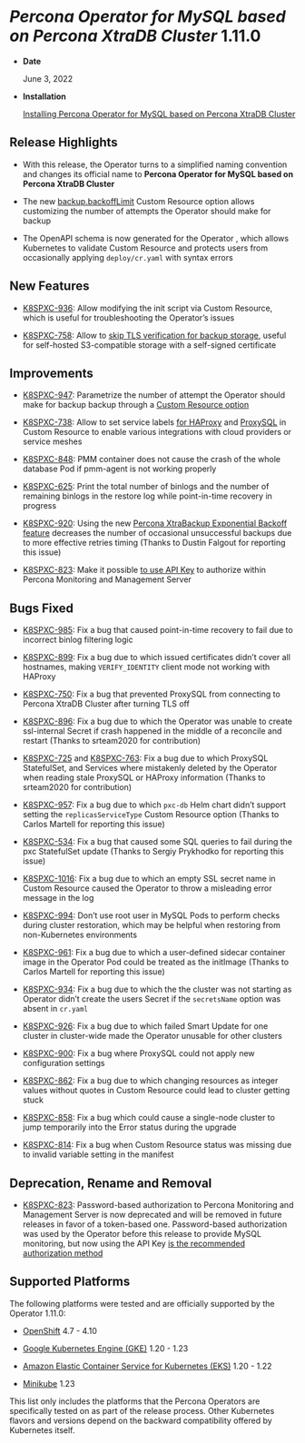 # *Percona Operator for MySQL based on Percona XtraDB Cluster* 1.11.0


* **Date**

    June 3, 2022



* **Installation**

    [Installing Percona Operator for MySQL based on Percona XtraDB Cluster](../System-Requirements.md#installation-guidelines)


## Release Highlights


* With this release, the Operator turns to a simplified naming convention and
changes its official name to **Percona Operator for MySQL based on Percona XtraDB Cluster**


* The new [backup.backoffLimit](../operator.md#backup-backofflimit) Custom Resource option allows customizing the number of attempts the Operator should make for backup


* The OpenAPI schema is now generated for the Operator
, which allows Kubernetes to validate
Custom Resource and protects users from occasionally applying
`deploy/cr.yaml` with syntax errors

## New Features


* [K8SPXC-936](https://jira.percona.com/browse/K8SPXC-936): Allow modifying the init script via Custom Resource,
which is useful for troubleshooting the Operator’s issues


* [K8SPXC-758](https://jira.percona.com/browse/K8SPXC-758): Allow to [skip TLS verification for backup storage](../operator.md#backup-storages-verifytls),
useful for self-hosted S3-compatible storage with a self-signed certificate

## Improvements


* [K8SPXC-947](https://jira.percona.com/browse/K8SPXC-947): Parametrize the number of attempt the Operator should
make for backup backup through a [Custom Resource option](../operator.md#backup-backofflimit)


* [K8SPXC-738](https://jira.percona.com/browse/K8SPXC-738): Allow to set service labels
[for HAProxy](../operator.md#haproxy-servicelabels) and [ProxySQL](../operator.md#proxysql-servicelabels)
in Custom Resource to enable various integrations with cloud providers or
service meshes


* [K8SPXC-848](https://jira.percona.com/browse/K8SPXC-848): PMM container does not cause the crash of the whole
database Pod if pmm-agent is not working properly


* [K8SPXC-625](https://jira.percona.com/browse/K8SPXC-625): Print the total number of binlogs and the number of
remaining binlogs in the restore log while point-in-time recovery in progress


* [K8SPXC-920](https://jira.percona.com/browse/K8SPXC-920): Using the new [Percona XtraBackup Exponential Backoff feature](https://docs.percona.com/percona-xtrabackup/8.0/xbcloud/xbcloud_exbackoff.html)
decreases the number of occasional unsuccessful backups due to more effective
retries timing (Thanks to Dustin Falgout for reporting this issue)


* [K8SPXC-823](https://jira.percona.com/browse/K8SPXC-823): Make it possible
[to use API Key](../monitoring.md#operator-monitoring-client-token) to authorize within
Percona Monitoring and Management Server

## Bugs Fixed


* [K8SPXC-985](https://jira.percona.com/browse/K8SPXC-985): Fix a bug that caused point-in-time recovery to fail
due to incorrect binlog filtering logic


* [K8SPXC-899](https://jira.percona.com/browse/K8SPXC-899): Fix a bug due to which issued certificates didn’t
cover all hostnames, making `VERIFY_IDENTITY` client mode not working with
HAProxy


* [K8SPXC-750](https://jira.percona.com/browse/K8SPXC-750): Fix a bug that prevented ProxySQL from connecting to
Percona XtraDB Cluster after turning TLS off


* [K8SPXC-896](https://jira.percona.com/browse/K8SPXC-896): Fix a bug due to which the Operator was unable to
create ssl-internal Secret if crash happened in the middle of a reconcile and
restart (Thanks to srteam2020 for contribution)


* [K8SPXC-725](https://jira.percona.com/browse/K8SPXC-725) and [K8SPXC-763](https://jira.percona.com/browse/K8SPXC-763): Fix a bug due to which
ProxySQL StatefulSet,  and Services where
mistakenly deleted by the Operator when reading stale ProxySQL or HAProxy
information (Thanks to srteam2020 for contribution)


* [K8SPXC-957](https://jira.percona.com/browse/K8SPXC-957): Fix a bug due to which `pxc-db` Helm chart didn’t
support setting the `replicasServiceType` Custom Resource option (Thanks to
Carlos Martell for reporting this issue)


* [K8SPXC-534](https://jira.percona.com/browse/K8SPXC-534): Fix a bug that caused some SQL queries to fail during
the pxc StatefulSet update (Thanks to Sergiy Prykhodko for reporting this issue)


* [K8SPXC-1016](https://jira.percona.com/browse/K8SPXC-1016): Fix a bug due to which an empty SSL secret name in
Custom Resource caused the Operator to throw a misleading error message in
the log


* [K8SPXC-994](https://jira.percona.com/browse/K8SPXC-994): Don’t use root user in MySQL Pods to perform checks
during cluster restoration, which may be helpful when restoring from
non-Kubernetes environments


* [K8SPXC-961](https://jira.percona.com/browse/K8SPXC-961): Fix a bug due to which a user-defined sidecar container
image in the Operator Pod could be treated as the initImage (Thanks to Carlos
Martell for reporting this issue)


* [K8SPXC-934](https://jira.percona.com/browse/K8SPXC-934): Fix a bug due to which the the cluster was not starting
as Operator didn’t create the users Secret if the `secretsName` option was
absent in `cr.yaml`


* [K8SPXC-926](https://jira.percona.com/browse/K8SPXC-926): Fix a bug due to which failed Smart Update for one cluster in cluster-wide made the Operator unusable for other clusters


* [K8SPXC-900](https://jira.percona.com/browse/K8SPXC-900): Fix a bug where ProxySQL could not apply new
configuration settings


* [K8SPXC-862](https://jira.percona.com/browse/K8SPXC-862): Fix a bug due to which changing resources as integer
values without quotes in Custom Resource could lead to cluster getting stuck


* [K8SPXC-858](https://jira.percona.com/browse/K8SPXC-858): Fix a bug which could cause a single-node cluster to
jump temporarily into the Error status during the upgrade


* [K8SPXC-814](https://jira.percona.com/browse/K8SPXC-814): Fix a bug when Custom Resource status was missing due
to invalid variable setting in the manifest

## Deprecation, Rename and Removal


* [K8SPXC-823](https://jira.percona.com/browse/K8SPXC-823):  Password-based authorization to Percona Monitoring
and Management Server is now deprecated and will be removed in future releases
in favor of a token-based one. Password-based authorization was used by the
Operator before this release to provide MySQL monitoring, but now using the
API Key [is the recommended authorization method](../monitoring.md#operator-monitoring-client-token)

## Supported Platforms

The following platforms were tested and are officially supported by the Operator
1.11.0:


* [OpenShift](https://www.redhat.com/en/technologies/cloud-computing/openshift) 4.7 - 4.10


* [Google Kubernetes Engine (GKE)](https://cloud.google.com/kubernetes-engine) 1.20 - 1.23


* [Amazon Elastic Container Service for Kubernetes (EKS)](https://aws.amazon.com) 1.20 - 1.22


* [Minikube](https://minikube.sigs.k8s.io/docs/) 1.23

This list only includes the platforms that the Percona Operators are specifically tested on as part of the release process. Other Kubernetes flavors and versions depend on the backward compatibility offered by Kubernetes itself.
